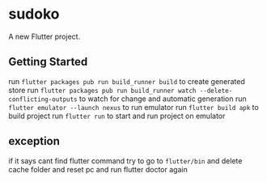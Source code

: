 # sudoko

A new Flutter project.

## Getting Started

run `flutter packages pub run build_runner build` to create generated store
run `flutter packages pub run build_runner watch --delete-conflicting-outputs` to watch for change and automatic generation
run `flutter emulator --launch nexus` to run emulator
run `flutter build apk` to build project
run `flutter run` to start and run project on emulator

## exception

if it says cant find flutter command try to go to `flutter/bin` and delete cache folder and reset pc and run flutter doctor again
